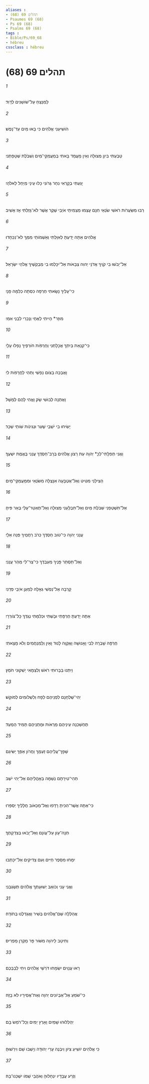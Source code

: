 ```yaml
---
aliases : 
- תהלים 69 (68)
- Psaumes 69 (68)
- Ps 69 (68)
- Psalms 69 (68)
tags : 
- Bible/Ps/69_68
- hébreu
cssclass : hébreu
---
```


# תהלים 69 (68)

###### 1
לַמְנַצֵּחַ עַל־שֹׁושַׁנִּים לְדָוִד׃
###### 2
הֹושִׁיעֵנִי אֱלֹהִים כִּי בָאוּ מַיִם עַד־נָפֶשׁ׃
###### 3
טָבַעְתִּי בִּיוֵן מְצוּלָה וְאֵין מָעֳמָד בָּאתִי בְמַעֲמַקֵּי־מַיִם וְשִׁבֹּלֶת שְׁטָפָתְנִי׃
###### 4
יָגַעְתִּי בְקָרְאִי נִחַר גְּרֹונִי כָּלוּ עֵינַי מְיַחֵל לֵאלֹהָי׃
###### 5
רַבּוּ מִשַּׂעֲרֹות רֹאשִׁי שֹׂנְאַי חִנָּם עָצְמוּ מַצְמִיתַי אֹיְבַי שֶׁקֶר אֲשֶׁר לֹא־גָזַלְתִּי אָז אָשִׁיב׃
###### 6
אֱלֹהִים אַתָּה יָדַעְתָּ לְאִוַּלְתִּי וְאַשְׁמֹותַי מִמְּךָ לֹא־נִכְחָדוּ׃
###### 7
אַל־יֵבֹשׁוּ בִי קֹוֶיךָ אֲדֹנָי יְהוִה צְבָאֹות אַל־יִכָּלְמוּ בִי מְבַקְשֶׁיךָ אֱלֹהֵי יִשְׂרָאֵל׃
###### 8
כִּי־עָלֶיךָ נָשָׂאתִי חֶרְפָּה כִּסְּתָה כְלִמָּה פָנָי׃
###### 9
מוּזָר* הָיִיתִי לְאֶחָי וְנָכְרִי לִבְנֵי אִמִּי׃
###### 10
כִּי־קִנְאַת בֵּיתְךָ אֲכָלָתְנִי וְחֶרְפֹּות חֹורְפֶיךָ נָפְלוּ עָלָי׃
###### 11
וָאֶבְכֶּה בַצֹּום נַפְשִׁי וַתְּהִי לַחֲרָפֹות לִי׃
###### 12
וָאֶתְּנָה לְבוּשִׁי שָׂק וָאֱהִי לָהֶם לְמָשָׁל׃
###### 13
יָשִׂיחוּ בִי יֹשְׁבֵי שָׁעַר וּנְגִינֹות שֹׁותֵי שֵׁכָר׃
###### 14
וַאֲנִי תְפִלָּתִי־לְכָ* יְהוָה עֵת רָצֹון אֱלֹהִים בְּרָב־חַסְדֶּךָ עֲנֵנִי בֶּאֱמֶת יִשְׁעֶךָ׃
###### 15
הַצִּילֵנִי מִטִּיט וְאַל־אֶטְבָּעָה אִנָּצְלָה מִשֹּׂנְאַי וּמִמַּעֲמַקֵּי־מָיִם׃
###### 16
אַל־תִּשְׁטְפֵנִי שִׁבֹּלֶת מַיִם וְאַל־תִּבְלָעֵנִי מְצוּלָה וְאַל־תֶּאְטַר־עָלַי בְּאֵר פִּיהָ׃
###### 17
עֲנֵנִי יְהוָה כִּי־טֹוב חַסְדֶּךָ כְּרֹב רַחֲמֶיךָ פְּנֵה אֵלָי׃
###### 18
וְאַל־תַּסְתֵּר פָּנֶיךָ מֵעַבְדֶּךָ כִּי־צַר־לִי מַהֵר עֲנֵנִי׃
###### 19
קָרְבָה אֶל־נַפְשִׁי גְאָלָהּ לְמַעַן אֹיְבַי פְּדֵנִי׃
###### 20
אַתָּה יָדַעְתָּ חֶרְפָּתִי וּבָשְׁתִּי וּכְלִמָּתִי נֶגְדְּךָ כָּל־צֹורְרָי׃
###### 21
חֶרְפָּה שָׁבְרָה לִבִּי וָאָנוּשָׁה וָאֲקַוֶּה לָנוּד וָאַיִן וְלַמְנַחֲמִים וְלֹא מָצָאתִי׃
###### 22
וַיִּתְּנוּ בְּבָרוּתִי רֹאשׁ וְלִצְמָאִי יַשְׁקוּנִי חֹמֶץ׃
###### 23
יְהִי־שֻׁלְחָנָם לִפְנֵיהֶם לְפָח וְלִשְׁלֹומִים לְמֹוקֵשׁ׃
###### 24
תֶּחְשַׁכְנָה עֵינֵיהֶם מֵרְאֹות וּמָתְנֵיהֶם תָּמִיד הַמְעַד׃
###### 25
שְׁפָךְ־עֲלֵיהֶם זַעְמֶךָ וַחֲרֹון אַפְּךָ יַשִּׂיגֵם׃
###### 26
תְּהִי־טִירָתָם נְשַׁמָּה בְּאָהֳלֵיהֶם אַל־יְהִי יֹשֵׁב׃
###### 27
כִּי־אַתָּה אֲשֶׁר־הִכִּיתָ רָדָפוּ וְאֶל־מַכְאֹוב חֲלָלֶיךָ יְסַפֵּרוּ׃
###### 28
תְּנָה־עָוֹן עַל־עֲוֹנָם וְאַל־יָבֹאוּ בְּצִדְקָתֶךָ׃
###### 29
יִמָּחוּ מִסֵּפֶר חַיִּים וְעִם צַדִּיקִים אַל־יִכָּתֵבוּ׃
###### 30
וַאֲנִי עָנִי וְכֹואֵב יְשׁוּעָתְךָ אֱלֹהִים תְּשַׂגְּבֵנִי׃
###### 31
אֲהַלְלָה שֵׁם־אֱלֹהִים בְּשִׁיר וַאֲגַדְּלֶנּוּ בְתֹודָה׃
###### 32
וְתִיטַב לַיהוָה מִשֹּׁור פָּר מַקְרִן מַפְרִיס׃
###### 33
רָאוּ עֲנָוִים יִשְׂמָחוּ דֹּרְשֵׁי אֱלֹהִים וִיחִי לְבַבְכֶם׃
###### 34
כִּי־שֹׁמֵעַ אֶל־אֶבְיֹונִים יְהוָה וְאֶת־אֲסִירָיו לֹא בָזָה׃
###### 35
יְהַלְלוּהוּ שָׁמַיִם וָאָרֶץ יַמִּים וְכָל־רֹמֵשׂ בָּם׃
###### 36
כִּי אֱלֹהִים יֹושִׁיעַ צִיֹּון וְיִבְנֶה עָרֵי יְהוּדָה וְיָשְׁבוּ שָׁם וִירֵשׁוּהָ׃
###### 37
וְזֶרַע עֲבָדָיו יִנְחָלוּהָ וְאֹהֲבֵי שְׁמֹו יִשְׁכְּנוּ־בָהּ׃
